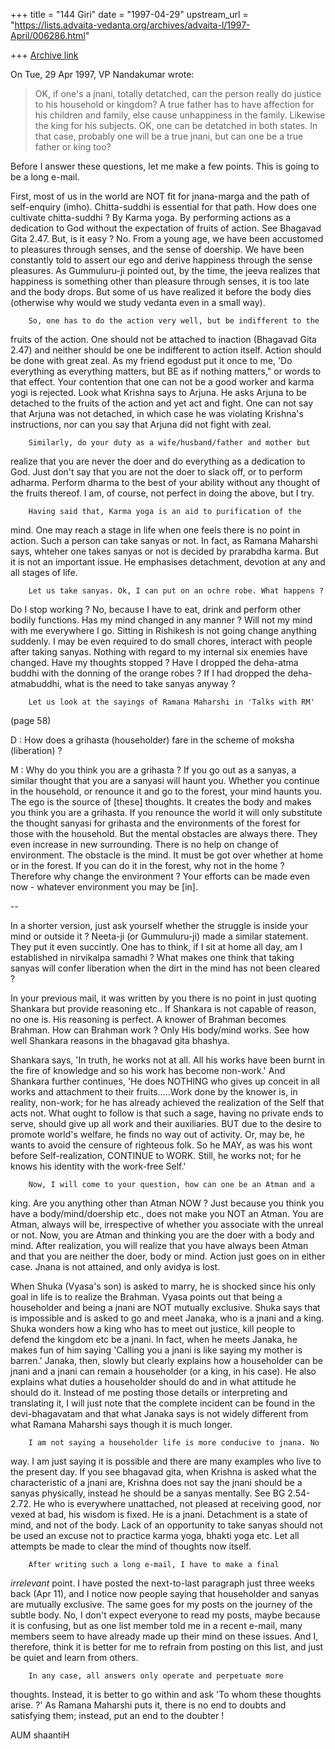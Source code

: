 +++
title = "144 Giri"
date = "1997-04-29"
upstream_url = "https://lists.advaita-vedanta.org/archives/advaita-l/1997-April/006286.html"

+++
[Archive link](https://lists.advaita-vedanta.org/archives/advaita-l/1997-April/006286.html)

On Tue, 29 Apr 1997, VP Nandakumar wrote:

> OK, if one's a jnani, totally detatched, can the person really do justice to
 his
> household or kingdom? A true father has to have affection for his children and
> family, else cause unhappiness in the family. Likewise the king for his
> subjects. OK, one can be detatched in both states. In that case, probably one
> will be a true jnani, but can one be a true father or king too?

Before I answer these questions, let me make a few points. This is going
to be a long e-mail.

First, most of us in the world are NOT fit for jnana-marga and the path
of self-enquiry (imho). Chitta-suddhi is essential for that path. How
does one cultivate chitta-suddhi ? By Karma yoga. By performing actions
as a dedication to God without the expectation of fruits of action. See
Bhagavad Gita 2.47. But, is it easy ? No. From a young age, we have been
accustomed to pleasures through senses, and the sense of doership. We
have been constantly told to assert our ego and derive happiness through
the sense pleasures. As Gummuluru-ji pointed out, by the time, the jeeva
realizes that happiness is something other than pleasure through senses,
it is too late and the body drops. But some of us have realized it before
the body dies (otherwise why would we study vedanta even in a small way).

        So, one has to do the action very well, but be indifferent to the
fruits of the action. One should not be attached to inaction (Bhagavad
Gita 2.47) and neither should be one be indifferent to action itself.
Action should be done with great zeal. As my friend egodust put it once to
me, 'Do everything as everything matters, but BE as if nothing matters,"
or words to that effect. Your contention that one can not be a good worker
and karma yogi is rejected. Look what Krishna says to Arjuna.  He asks
Arjuna to be detached to the fruits of the action and yet act and fight.
One can not say that Arjuna was not detached, in which case he was
violating Krishna's instructions, nor can you say that Arjuna did not
fight with zeal.

        Similarly, do your duty as a wife/husband/father and mother but
realize that you are never the doer and do everything as a dedication to
God.  Just don't say that you are not the doer to slack off, or to perform
adharma. Perform dharma to the best of your ability without any thought of
the fruits thereof. I am, of course, not perfect in doing the above, but I
try.

        Having said that, Karma yoga is an aid to purification of the
mind. One may reach a stage in life when one feels there is no point in
action. Such a person can take sanyas or not. In fact, as Ramana Maharshi
says, whteher one takes sanyas or not is decided by prarabdha karma. But
it is not an important issue. He emphasises detachment, devotion at any
and all stages of life.

        Let us take sanyas. Ok, I can put on an ochre robe. What happens ?
Do I stop working ? No, because I have to eat, drink and perform other
bodily functions. Has my mind changed in any manner ? Will not my mind
with me everywhere I go. Sitting in Rishikesh is not going change anything
suddenly.  I may be even required to do small chores, interact with
people after taking sanyas. Nothing with regard to my internal six
enemies have changed. Have my thoughts stopped ? Have I dropped the
deha-atma buddhi with the donning of the orange robes ? If I had dropped
the deha-atmabuddhi, what is the need to take sanyas anyway ?

        Let us look at the sayings of Ramana Maharshi in 'Talks with RM'
(page 58)

D : How does a grihasta (householder) fare in the scheme of moksha
(liberation) ?

M : Why do you think you are a grihasta ? If you go out as a sanyas, a
similar thought that you are a sanyasi will haunt you. Whether you
continue in the household, or renounce it and go to the forest, your mind
haunts you. The ego is the source of [these] thoughts. It creates the
body and makes you think you are a grihasta. If you renounce the world it
will only substitute the thought sanyasi for grihasta and the
environments of the forest for those with the household. But the mental
obstacles are always there. They even increase in new surrounding. There
is no help on change of environment. The obstacle is the mind. It must be
got over whether at home or in the forest. If you can do it in the
forest, why not in the home ? Therefore why change the environment ? Your
efforts can be made even now - whatever environment you may be [in].

--

In a shorter version, just ask yourself whether the struggle is inside
your mind or outside it ? Neeta-ji (or Gummuluru-ji) made a similar
statement. They put it even succintly. One has to think, if I sit at home
all day, am I established in nirvikalpa samadhi ? What makes one think
that taking sanyas will confer liberation when the dirt in the mind has
not been cleared ?

In your previous mail, it was written by you there is no point in just
quoting Shankara but provide reasoning etc.. If Shankara is not capable of
reason, no one is. His reasoning is perfect. A knower of Brahman becomes
Brahman. How can Brahman work ? Only His body/mind works. See how
well Shankara reasons in the bhagavad gita bhashya.

Shankara says, 'In truth, he works not at all. All his works have been
burnt in the fire of knowledge and so his work has become non-work.' And
Shankara further continues, 'He does NOTHING who gives up conceit in all
works and attachment to their fruits.....Work done by the knower is, in
reality, non-work; for he has already achieved the realization of the Self
that acts not. What ought to follow is that such a sage, having no private
ends to serve, should give up all work and their auxiliaries. BUT due to
the desire to promote world's welfare, he finds no way out of activity.
Or, may be, he wants to avoid the censure of righteous folk. So he MAY, as
was his wont before Self-realization, CONTINUE to WORK. Still, he works
not; for he knows his identity with the work-free Self.'

        Now, I will come to your question, how can one be an Atman and a
king. Are you anything other than Atman NOW ? Just because you think you
have a body/mind/doership etc., does not make you NOT an Atman. You are
Atman, always will be, irrespective of whether you associate with the
unreal or not. Now, you are Atman and thinking you are the doer with a
body and mind. After realization, you will realize that you have always
been Atman and that you are neither the doer, body or mind. Action just
goes on in either case. Jnana is not attained, and only avidya is lost.

When Shuka (Vyasa's son) is asked to marry, he is shocked since his only
goal in life is to realize the Brahman. Vyasa points out that being a
householder and being a jnani are NOT mutually exclusive. Shuka says that
is impossible and is asked to go and meet Janaka, who is a jnani and a
king. Shuka wonders how a king who has to meet out justice, kill people to
defend the kingdom etc be a jnani. In fact, when he meets Janaka, he makes
fun of him saying 'Calling you a jnani is like saying my mother is
barren.' Janaka, then, slowly but clearly explains how a householder can
be jnani and a jnani can remain a householder (or a king, in his case). He
also explains what duties a householder should do and in what attitude he
should do it. Instead of me posting those details or interpreting and
translating it, I will just note that the complete incident can be found
in the devi-bhagavatam and that what Janaka says is not widely different
from what Ramana Maharshi says though it is much longer.

        I am not saying a householder life is more conducive to jnana. No
way. I am just saying it is possible and there are many examples who live
to the present day. If you see bhagavad gita, when Krishna is asked what
the characteristic of a jnani are, Krishna does not say the jnani should
be a sanyas physically, instead he should be a sanyas mentally. See BG
2.54-2.72. He who is everywhere unattached, not pleased at receiving good,
nor vexed at bad, his wisdom is fixed. He is a jnani. Detachment is a
state of mind, and not of the body. Lack of an opportunity to take sanyas
should not be used an excuse not to practice karma yoga, bhakti yoga etc.
Let all attempts be made to clear the mind of thoughts now itself.

        After writing such a long e-mail, I have to make a final
*irrelevant* point. I have posted the next-to-last paragraph just three
weeks back (Apr 11), and I notice now people saying that householder and
sanyas are mutually exclusive. The same goes for my posts on the journey
of the subtle body. No, I don't expect everyone to read my posts, maybe
because it is confusing, but as one list member told me in a recent
e-mail, many members seem to have already made up their mind on these
issues.  And I, therefore, think it is better for me to refrain from
posting on this list, and just be quiet and learn from others.

        In any case, all answers only operate and perpetuate more
thoughts. Instead, it is better to go within and ask 'To whom these
thoughts arise. ?' As Ramana Maharshi puts it, there is no end to doubts
and satisfying them; instead, put an end to the doubter !

AUM shaantiH


